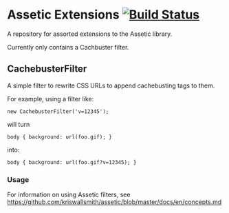# Assetic Extensions [![Build Status](https://secure.travis-ci.org/bluedogfrontiers/Assetic-Extensions.png)](http://travis-ci.org/bluedogfrontiers/Assetic-Extensions)


A repository for assorted extensions to the Assetic library.

Currently only contains a Cachbuster filter.

## CachebusterFilter

A simple filter to rewrite CSS URLs to append cachebusting tags to them.

For example, using a filter like:

    new CachebusterFilter('v=12345');
    
will turn

    body { background: url(foo.gif); }

into:

    body { background: url(foo.gif?v=12345); }

### Usage

For information on using Assetic filters, see
<https://github.com/kriswallsmith/assetic/blob/master/docs/en/concepts.md>
